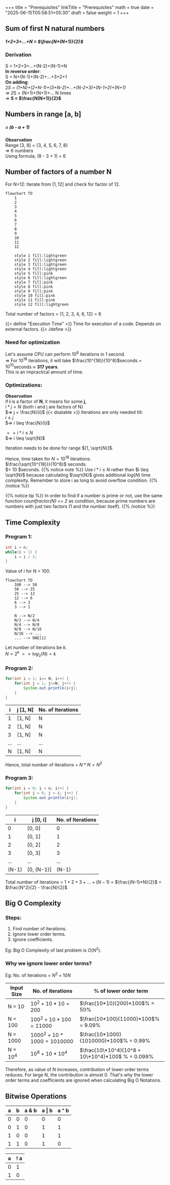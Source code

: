 +++
title = "Prerequisites"
linkTitle = "Prerequisites"
math = true
date = "2025-06-15T05:58:51+05:30"
draft = false
weight = 1
+++

## Sum of first N natural numbers
##### *1+2+3+...+N* = $\frac{N*(N+1)}{2}$
### Derivation
S = 1+2+3+...+(N-2)+(N-1)+N\
**In reverse order**:\
S = N+(N-1)+(N-2)+...+3+2+1\
**On adding**:\
2*S = (1+N)+(2+N-1)+(3+N-2)+...+(N-2+3)+(N-1+2)+(N+1)\
=> 2*S = (N+1)+(N+1)+... N times\
=> **S = $\frac{N(N+1)}{2}$**

## Numbers in range [a, b]
##### = (b - a + 1)
**Observation**\
Range [3, 8] = {3, 4, 5, 6, 7, 8}\
=> 6 numbers\
Using formula, (8 - 3 + 1) = 6

## Number of factors of a number N
For N=12:
Iterate from $[1, 12]$ and check for factor of 12.
```mermaid
flowchart TD
    1
    2
    3
    4
    5
    6
    7
    8
    9
    10
    11
    12

    style 1 fill:lightgreen
    style 2 fill:lightgreen
    style 3 fill:lightgreen
    style 4 fill:lightgreen
    style 5 fill:pink
    style 6 fill:lightgreen
    style 7 fill:pink
    style 8 fill:pink
    style 9 fill:pink
    style 10 fill:pink
    style 11 fill:pink
    style 12 fill:lightgreen
```
Total number of factors = {1, 2, 3, 4, 6, 12} = 6

{{< define "Execution Time" >}}
Time for execution of a code. Depends on external factors.
{{< /define >}}

### Need for optimization
Let's assume CPU can perform $10^8$ iterations in 1 second.\
=> For $10^{18}$ iterations, it will take $\frac{10^{18}}{10^8}$seconds = $10^{10}$seconds $\approx$ **317 years**.\
This is an impractical amount of time.

### Optimizations:
**Observation**\
if **i** is a factor of **N**, it means for some **j**,\
$i*j = N$ {both i and j are factors of N}\
$=> j = \frac{N}{i}$
{{< dsatable >}}
Iterations are only needed till:\
$i \leq j$\
$=> i \leq \frac{N}{i}$

$=> i*i \leq N$\
$=> i \leq \sqrt{N}$

Iteration needs to be done for range $[1, \sqrt{N}]$.

Hence, time taken for $N = 10^18$ iterations:\
$\frac{\sqrt{10^{18}}}{10^8}$ seconds.\
$= 10 $seconds.
{{% notice note %}}
Use $i*i \leq N$ rather than $i \leq \sqrt{N}$ because calculating $\sqrt{N}$ gives additional $log(N)$ time complexity. Remember to store i as long to avoid overflow condition.
{{% /notice %}}

{{% notice tip %}}
In order to find if a number is prime or not, use the same function *countfractor(N) == 2* as condition, because prime numbers are numbers with just two factors (1 and the number itself).
{{% /notice %}}

## Time Complexity
### Program 1:
```java
int i = n;
while(i > 1) {
    i = i / 2;
}
```
Value of $i$ for N = 100.
```mermaid
flowchart TD
    100 --> 50
    50 --> 25
    25 --> 12
    12 --> 6
    6 --> 3
    3 --> 1

    N --> N/2
    N/2 --> N/4
    N/4 --> N/8
    N/8 --> N/16
    N/16 --> ...
    ... --> ONE[1]
```
Let number of iterations be $k$.\
$N = 2^k$
$=> log_2(N) = k$

### Program 2:
```java
for(int i = 1; i<= N; i++) {
    for(int j = 1; j<=N; j++) {
        System.out.println(i+j);
    }
}
```
| i    | j [1, N] | No. of Iterations |
| -------- | ------- | ------- |
| 1 | [1, N] | N |
| 2 | [1, N] | N |
| 3 | [1, N] | N |
| ... | ... | ... |
| N | [1, N] | N |

Hence, total number of iterations = $N*N = N^2$

### Program 3:
```java
for(int i = 0; i < n; i++) {
    for(int j = 0; j < i; j++) {
        System.out.println(i+j);
    }
}
```
| i    | j [0, i] | No. of Iterations |
| -------- | ------- | ------- |
| 0 | [0, 0] | 0 |
| 1 | [0, 1] | 1 |
| 2 | [0, 2] | 2 |
| 3 | [0, 3] | 3 |
| ... | ... | ... |
| (N-1) | [0, (N-1)] | (N-1) |

Total number of iterations = $1+2+3+...+(N-1)$ = $\frac{(N-1)*N}{2}$ = $\frac{N^2}{2} - \frac{N}{2}$
## Big O Complexity
### Steps:
1. Find number of iterations.
2. Ignore lower order terms.
3. Ignore coefficients.

Eg: Big O Complexity of last problem is $O(N^2)$.

### Why we ignore lower order terms?
Eg: No. of iterations = $N^2 + 10N$

| Input Size    | No. of iterations | % of lower order term |
| -------- | ------- | ------- |
| N = $10$ | $10^2 + 10*10 = 200$ | $\frac{10*10}{200}*100$% = $50$%|
| N = $100$ | $100^2 + 10*100 = 11000$ | $\frac{10*100}{11000}*100$% = $9.09$%|
| N = $1000$ | $1000^2 + 10*1000 = 1010000$ | $\frac{10*1000}{1010000}*100$% = $0.99$%|
| N = $10^4$ | $10^8 + 10*10^4$ | $\frac{10\*10^4}{10^8 + 10\*10^4}*100$ % = $0.099$%|

Therefore, as value of N increases, contribution of lower order terms reduces. For large N, the contribution is almost 0. That's why the lower order terms and coefficients are ignored when calculating Big O Notations.

## Bitwise Operations
| a   | b | a & b | a \| b | a ^ b |
| -------- | ------- | ------- | ------- | ------- |
| 0 | 0 | 0 | 0 | 0 |
| 0 | 1 | 0 | 1 | 1 |
| 1 | 0 | 0 | 1 | 1 |
| 1 | 1 | 0 | 1 | 0 |

| a | ! a|
| ------- | ------- |
| 0 | 1 |
| 1 | 0 |
